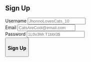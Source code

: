 ## Sign Up
<html>   
<form method = "post" id = "SignUpForm">
    <label for="user_name_signup">Username</label>
    <input type="text" id="user_name_signup" name="user_name_signup" placeholder="JhonnoLovesCats_10" value=""><br>
    <label for="user_email_signup">Email</label>
    <input type="text" id="user_email_signup" name="user_email_signup" placeholder="CatsAreCool@email.com" value=""><br>
    <label for="user_password_signup">Password</label>
    <input type="password" id="user_password_signup" name="user_password_signup" placeholder="1L0v3Mr.T1bbl3$" value=""><br>
    <button type="button" id="signup_submit"><h3>Sign Up</h3></button>
  </form> 
  <br><div id = "RegistrationError">
    <h3><b>ERROR: Registration Failed. Try Again. </b></h3>
  </div>
  <div id = "RegistrationSuccess">
    <h3><b>Registration Successful. </b></h3>
  </div>
  <style>
    #SignUpForm{
      max-height: 400px;
    }  
    #RegistrationError{
      text-align: center;
      align-self: center;
      background-color: rgb(223, 109, 109, 0.60);
      border-radius: 0.5em;
      min-height: 25px;
      width: 100%;
      line-height: 25px;
      display: none;
    }
    #RegistrationSuccess{
      text-align: center;
      align-self: center;
      background-color: rgb(109, 223, 109, 0.60);
      border-radius: 0.5em;
      min-height: 25px;
      width: 100%;
      line-height: 25px;
      display: none;
    }
  </style>
  <script>
    $("#signup_submit").click(async function() {
   var text = "HELLOOOOO"
    console.log(text)
    let user = document.getElementById("user_name_signup").value;
    let user_email = document.getElementById("user_email_signup").value;
    let pass = document.getElementById("user_password_signup").value;
    let url = "http://172.26.115.109:8080/api/users/create";
  
    const headers = {
        'Content-Type': 'application/json',
    };
    const body = JSON.stringify({username: user, email: user_email,  password: pass});

  try {
    let response = await fetch(url, {
        mode: 'cors',
        method: 'POST',
        headers: headers,
        body: body
    });
    let result = await response.json();
    console.log('Success:', result);
  if (result.status == "success"){
    document.getElementById("RegistrationSuccess").style.display = "none";
    document.getElementById("RegistrationError").style.display = "none";
  } else {
    document.getElementById("RegistrationError").style.display = "none";
    document.getElementById("RegistrationSuccess").style.display = "none";
  }
  } catch (error) {
    console.error('Error:', error);
  }

});
  </script>